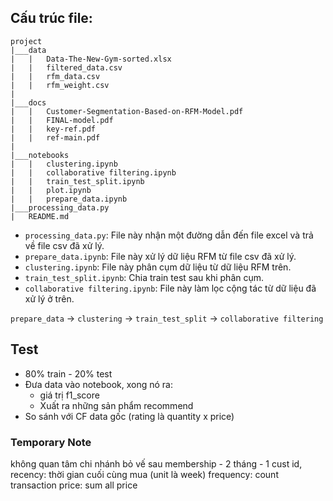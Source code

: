 ## Cấu trúc file:

```
project
|___data
|   |   Data-The-New-Gym-sorted.xlsx
|   |   filtered_data.csv
|   |   rfm_data.csv
|   |   rfm_weight.csv
|
|___docs
|   |   Customer-Segmentation-Based-on-RFM-Model.pdf
|   |   FINAL-model.pdf
|   |   key-ref.pdf
|   |   ref-main.pdf
|
|___notebooks
|   |   clustering.ipynb
|   |   collaborative filtering.ipynb
|   |   train_test_split.ipynb
|   |   plot.ipynb
|   |   prepare_data.ipynb
|___processing_data.py
|   README.md
```

- `processing_data.py`: File này nhận một đường dẫn đến file excel và trả về file csv đã xử lý.
- `prepare_data.ipynb`: File này xử lý dữ liệu RFM từ file csv đã xử lý.
- `clustering.ipynb`: File này phân cụm dữ liệu từ dữ liệu RFM trên.
- `train_test_split.ipynb`: Chia train test sau khi phân cụm.
- `collaborative filtering.ipynb`: File này làm lọc cộng tác từ dữ liệu đã xử lý ở trên.

`prepare_data` -> `clustering` -> `train_test_split` -> `collaborative filtering`

## Test
- 80% train - 20% test
- Đưa data vào notebook, xong nó ra:
    - giá trị f1_score
    - Xuất ra những sản phẩm recommend
- So sánh với CF data gốc (rating là quantity x price)

### Temporary Note
không quan tâm chi nhánh
bỏ vế sau
membership - 2 tháng - 1
cust id, 
recency: thời gian cuối cùng mua (unit là week)
frequency: count transaction
price: sum all price